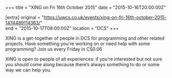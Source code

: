 +++
title = "XING on Fri 16th October 2015"
date = "2015-10-16T20:00:00Z"

[extra]
original = "https://uwcs.co.uk/events/xing-on-fri-16th-october-2015-1474489114363/"    
end = "2015-10-17T08:00:00Z"
location = "DCS"
+++

XING is a get-together of people in DCS for programming and other related projects. Have something you're working on or need help with some programming? Join us every Friday in CS0.06

XING is open to people of all experiences: if you’re interested but not sure you should come along because there’s always something to do or some way we can help you.

